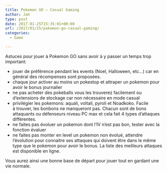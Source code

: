```yaml
---
title: Pokemon GO – Casual Gaming
author: Jah
type: post
date: 2017-01-25T15:35:01+00:00
url: /2017/01/25/pokemon-go-casual-gaming/
categories:
  - Game

---
```

Astuces pour jouer à Pokemon GO sans avoir à y passer un temps trop important:

  * jouer de préférence pendant les events (Noel, Halloween, etc&#8230;) car en général des récompenses sont proposées.
  * chaque jour activer au moins un pokestop et attraper un pokemon pour avoir le bonus journalier
  * ne pas acheter des pokeballs vous les trouverez facilement ou d&#8217;extensions de stockage car non nécessaire en mode casual
  * privilégier les pokemons: aquali, voltali, pyroli et Noadkoko. Facile à trouver, les bonbons ne manqueront pas. Chacun sont de bons attaquants ou défenseurs niveau PC max et cela fait 4 types d&#8217;attaques différentes.
  * ne faites pas évoluer un pokemon dont l&#8217;IV n&#8217;est pas bon, tester avec la fonction évaluer
  * ne faites pas monter en level un pokemon non évolué, attendre l&#8217;évolution pour connaitre ses attaques qui doivent être dans le même type que le pokemon pour avoir le bonus. La liste des meilleurs attaques est disponible en ligne.

Vous aurez ainsi une bonne base de départ pour jouer tout en gardant une vie normale.